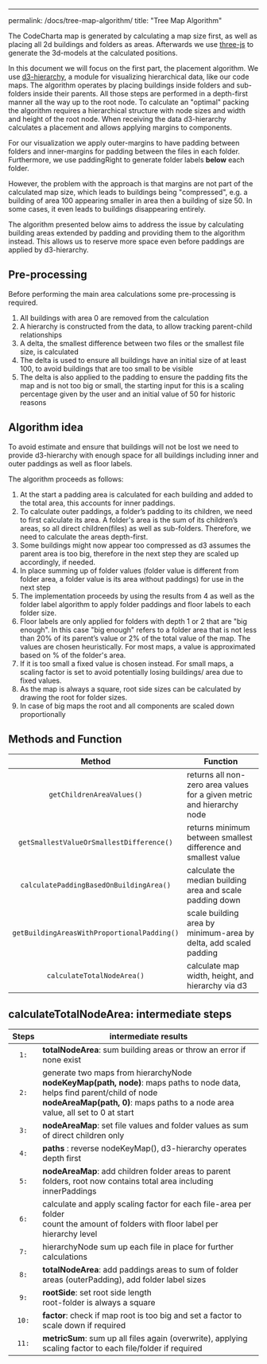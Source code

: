 ---

permalink: /docs/tree-map-algorithm/
title: "Tree Map Algorithm"

The CodeCharta map is generated by calculating a map size first, as well as placing all 2d buildings and folders as
areas. Afterwards we use [three-js](https://threejs.org) to generate the 3d-models at the calculated positions.

In this document we will focus on the first part, the placement algorithm. We
use [d3-hierarchy](https://github.com/d3/d3-hierarchy), a module for visualizing hierarchical data, like our code maps.
The algorithm operates by placing buildings inside folders and sub-folders inside their parents. All those steps are
performed in a depth-first manner all the way up to the root node.
To calculate an "optimal" packing the algorithm requires a hierarchical structure with node sizes and width and height
of the root node. When receiving the data d3-hierarchy calculates a placement and allows applying margins to components.

For our visualization we apply outer-margins to have padding between folders and inner-margins for padding between the
files in each folder. Furthermore, we use paddingRight to generate folder labels **below** each folder.

However, the problem with the approach is that margins are not part of the calculated map size, which leads to buildings
being "compressed", e.g. a building of area 100 appearing smaller in area then a building of size 50. In some cases, it
even leads to buildings disappearing entirely.

The algorithm presented below aims to address the issue by calculating building areas extended by padding and providing
them to the algorithm instead. This allows us to reserve more space even before paddings are applied by d3-hierarchy.

## Pre-processing

Before performing the main area calculations some pre-processing is required.

1. All buildings with area 0 are removed from the calculation
2. A hierarchy is constructed from the data, to allow tracking parent-child relationships
3. A delta, the smallest difference between two files or the smallest file size, is calculated
4. The delta is used to ensure all buildings have an initial size of at least 100, to avoid buildings that are too small
   to be visible
5. The delta is also applied to the padding to ensure the padding fits the map and is not too big or small, the starting
   input for this is a scaling percentage given by the user and an initial value of 50 for historic reasons

## Algorithm idea

To avoid estimate and ensure that buildings will not be lost we need to provide d3-hierarchy with enough space for all
buildings including inner and outer paddings as well as floor labels.

The algorithm proceeds as follows:

1. At the start a padding area is calculated for each building and added to the total area, this accounts for inner
   paddings.
2. To calculate outer paddings, a folder’s padding to its children, we need to first calculate its area. A folder's area
   is the sum of its children’s areas, so all direct children(files) as well as sub-folders.
   Therefore, we need to calculate the areas depth-first.
3. Some buildings might now appear too compressed as d3 assumes the parent area is too big, therefore in the next step
   they are scaled up accordingly, if needed.
4. In place summing up of folder values (folder value is different from folder area, a folder value is its area without
   paddings) for use in the next step
5. The implementation proceeds by using the results from 4 as well as the folder label algorithm to apply folder
   paddings and floor labels to each folder size.
6. Floor labels are only applied for folders with depth 1 or 2 that are "big enough".
   In this case "big enough" refers to a folder area that is not less than 20% of its parent’s value or 2% of the total
   value of the map. The values are chosen heuristically. For most maps, a value is approximated based on % of the
   folder's area.
7. If it is too small a fixed value is chosen instead. For small maps, a scaling factor is set to avoid potentially
   losing buildings/ area due to fixed values.
8. As the map is always a square, root side sizes can be calculated by drawing the root for folder sizes.
9. In case of big maps the root and all components are scaled down proportionally

## Methods and Function

|                   Method                    | Function                                                               |
|:-------------------------------------------:|------------------------------------------------------------------------|
|          `getChildrenAreaValues()`          | returns all non-zero area values for a given metric and hierarchy node |
|  `getSmallestValueOrSmallestDifference()`   | returns minimum between smallest difference and smallest value         |
|   `calculatePaddingBasedOnBuildingArea()`   | calculate the median building area and scale padding down              |
| `getBuildingAreasWithProportionalPadding()` | scale building area by minimum-area by delta, add scaled padding       |
|         `calculateTotalNodeArea()`          | calculate map width, height, and hierarchy via d3                      |

## calculateTotalNodeArea: intermediate steps

| Steps | intermediate results                                                                                                                                                                                              |
|:-----:|-------------------------------------------------------------------------------------------------------------------------------------------------------------------------------------------------------------------|
| `1:`  | **totalNodeArea**: sum building areas or throw an error if none exist                                                                                                                                             |
| `2:`  | generate two maps from hierarchyNode<br>**nodeKeyMap(path, node)**: maps paths to node data, helps find parent/child of node<br> **nodeAreaMap(path, 0)**: maps paths to a node area value, all set to 0 at start |
| `3:`  | **nodeAreaMap**: set file values and folder values as sum of direct children only                                                                                                                                 |
| `4:`  | **paths** : reverse nodeKeyMap(), d3-hierarchy operates depth first                                                                                                                                               |
| `5:`  | **nodeAreaMap**: add children folder areas to parent folders, root now contains total area including innerPaddings                                                                                                |
| `6:`  | calculate and apply scaling factor for each file-area per folder <br> count the amount of folders with floor label per hierarchy level                                                                            |
| `7:`  | hierarchyNode sum up each file in place for further calculations                                                                                                                                                  |
| `8:`  | **totalNodeArea**: add paddings areas to sum of folder areas (outerPadding), add folder label sizes                                                                                                               |
| `9:`  | **rootSide**: set root side length<br> root-folder is always a square                                                                                                                                             |
| `10:` | **factor**: check if map root is too big and set a factor to scale down if required                                                                                                                               |
| `11:` | **metricSum**: sum up all files again (overwrite), applying scaling factor to each file/folder if required                                                                                                        |


